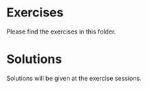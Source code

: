 # Exercises

Please find the exercises in this folder. 

# Solutions

Solutions will be given at the exercise sessions.

